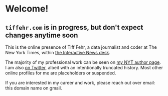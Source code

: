 # Welcome!

## `tiffehr.com` is in progress, but don't expect changes anytime soon

This is the online presence of Tiff Fehr, a data journalist and coder at The New York Times, within [the Interactive News desk](https://github.com/newsdev/about-int).


The majority of my professional work can be seen on [my NYT author page](https://www.nytimes.com/by/tiff-fehr). I am also [on Twitter](https://twitter.com/tiffehr), albeit with an intentionally truncated history. Most other online profiles for me are placeholders or suspended.

If you are interested in my career and work, please reach out over email: this domain name on gmail.